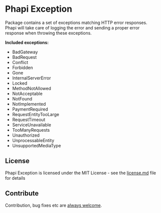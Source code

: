 # Phapi Exception
Package contains a set of exceptions matching HTTP error responses. Phapi will take care of logging the error and sending a proper error response when throwing these exceptions.

**Included exceptions:**
* BadGateway
* BadRequest
* Conflict
* Forbidden
* Gone
* InternalServerError
* Locked
* MethodNotAllowed
* NotAcceptable
* NotFound
* NotImplemented
* PaymentRequired
* RequestEntityTooLarge
* RequestTimeout
* ServiceUnavailable
* TooManyRequests
* Unauthorized
* UnprocessableEntity
* UnsupportedMediaType

## License
Phapi Exception is licensed under the MIT License - see the [license.md](https://github.com/phapi/exception/blob/master/license.md) file for details

## Contribute
Contribution, bug fixes etc are [always welcome](https://github.com/phapi/exception/issues/new).
